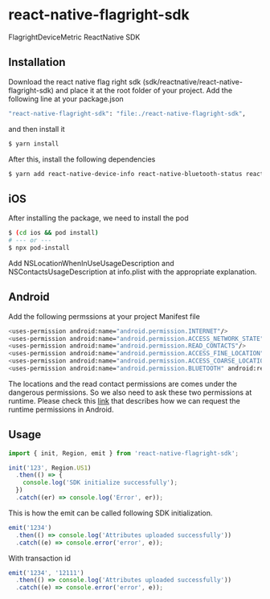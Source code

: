 # react-native-flagright-sdk

FlagrightDeviceMetric ReactNative SDK

## Installation

Download the react native flag right sdk (sdk/reactnative/react-native-flagright-sdk) and place it at the root folder of your project.
Add the following line at your package.json

```sh
"react-native-flagright-sdk": "file:./react-native-flagright-sdk",
```

and then install it

```sh
$ yarn install
```

After this, install the following dependencies

```sh
$ yarn add react-native-device-info react-native-bluetooth-status react-native-geolocation-service @react-native-async-storage/async-storage
```

## iOS

After installing the package, we need to install the pod

```sh
$ (cd ios && pod install)
# --- or ---
$ npx pod-install
```

Add NSLocationWhenInUseUsageDescription and NSContactsUsageDescription at info.plist with the appropriate explanation.

## Android

Add the following permssions at your project Manifest file

```sh
<uses-permission android:name="android.permission.INTERNET"/>
<uses-permission android:name="android.permission.ACCESS_NETWORK_STATE" />
<uses-permission android:name="android.permission.READ_CONTACTS"/>
<uses-permission android:name="android.permission.ACCESS_FINE_LOCATION"/>
<uses-permission android:name="android.permission.ACCESS_COARSE_LOCATION"/>
<uses-permission android:name="android.permission.BLUETOOTH" android:required="false" />
```

The locations and the read contact permissions are comes under the dangerous permissions. So we also need to ask these two permissions at runtime. Please check this [link](https://developer.android.com/training/permissions/requesting) that describes how we can request the runtime permissions in Android.

## Usage

```js
import { init, Region, emit } from 'react-native-flagright-sdk';

init('123', Region.US1)
  .then(() => {
    console.log('SDK initialize successfully');
  })
  .catch((er) => console.log('Error', er));
```

This is how the emit can be called following SDK initialization.

```js
emit('1234')
  .then(() => console.log('Attributes uploaded successfully'))
  .catch((e) => console.error('error', e));
```

With transaction id

```js
emit('1234', '12111')
  .then(() => console.log('Attributes uploaded successfully'))
  .catch((e) => console.error('error', e));
```

<!-- ## Contributing

See the [contributing guide](CONTRIBUTING.md) to learn how to contribute to the repository and the development workflow.

## License

MIT

---

Made with [create-react-native-library](https://github.com/callstack/react-native-builder-bob) -->
